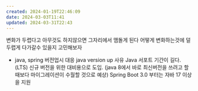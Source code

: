 ```yaml
---
created: 2024-01-19T22:46:09
date: 2024-03-03T11:41
updated: 2024-03-31T22:43
---
```

변화가 두렵다고 아무것도 하지않으면 그자리에서 맴돌게 된다
어떻게 변화하는것에 덜 두렵게 다가갈수 있을지 고민해보자

- java, spring 버전업시 대응
java version up 사유
Java 서포트 기간이 길다. (LTS)
신규 버전을 위한 대비용으로 도입. (java 8에서 바로 최신버전을 쓰려고 할 때보다 마이그레이션이 수월할 것으로 예상)
Spring Boot 3.0 부터는 자바 17 이상을 지원 